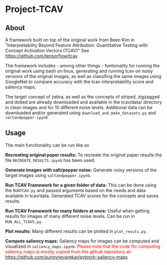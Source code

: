 # Project-TCAV
## About
A framework built on top of the original work from Been Kim in "Interpretability Beyond Feature Attribution: Quantitative Testing with Concept Activation Vectors (TCAV)" See https://github.com/tensorflow/tcav. 

The framework includes - among other things - funtionality for running the original work using bash on linux, generating and running tcav on noisy versions of the original images, as well as classifing the same images using GoogleNet to compare accuracy with the tcav interpretability score and saliency maps.

The target concept of zebra, as well as the concepts of striped, zigzagged and dotted are already downloaded and available in the tcav/data/ directory in clean images and for 10 different noise levels. Additional data can be downloaded and/or generated using `download_and_make_datasets.py` and `saltandpepper.ipynb`

## Usage
The main functionality can be run like so

**Recreating original paper results:** To recreate the original paper results the file `RECREATE_RESULTS.ipynb` has been used.

**Generate images with salt/pepper noise:** Generate noisy versions of the target images using `saltandpepper.ipynb`.

**Run TCAV Framework for a given folder of data:** This can be done using the `RUNTCAV.py` and passed arguments based on the needs and data available in tcav/data. Generated TCAV scores for the concepts and saves results.

**Run TCAV Framework for many folders at once:** Useful when getting results for images of many different noise levels. Can be run in `RUN_ALL_TCAVS.py`.

**Plot results:** Many different results can be plotted in `plot_resuts.py`.

**Compute saliency maps:** Saliency maps for images can be computed and visualized in `saliency_maps.ipynb`. <span style="color:red">Please note that the code for computing saliency maps is mostly copied from the github repository at: https://github.com/sunnynevarekar/pytorch-saliency-maps</span>
